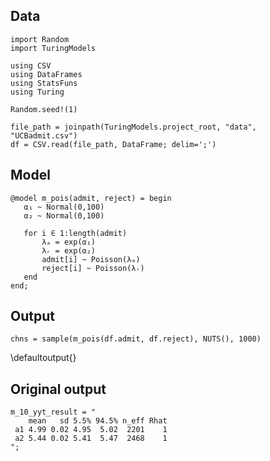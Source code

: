 <!--This file was generated, do not modify it.-->
## Data

```julia:ex1
import Random
import TuringModels

using CSV
using DataFrames
using StatsFuns
using Turing

Random.seed!(1)

file_path = joinpath(TuringModels.project_root, "data", "UCBadmit.csv")
df = CSV.read(file_path, DataFrame; delim=';')
```

## Model

```julia:ex2
@model m_pois(admit, reject) = begin
   α₁ ~ Normal(0,100)
   α₂ ~ Normal(0,100)

   for i ∈ 1:length(admit)
       λₐ = exp(α₁)
       λᵣ = exp(α₂)
       admit[i] ~ Poisson(λₐ)
       reject[i] ~ Poisson(λᵣ)
   end
end;
```

## Output

```julia:ex3
chns = sample(m_pois(df.admit, df.reject), NUTS(), 1000)
```

\defaultoutput{}

## Original output

```julia:ex4
m_10_yyt_result = "
    mean   sd 5.5% 94.5% n_eff Rhat
 a1 4.99 0.02 4.95  5.02  2201    1
 a2 5.44 0.02 5.41  5.47  2468    1
";
```

